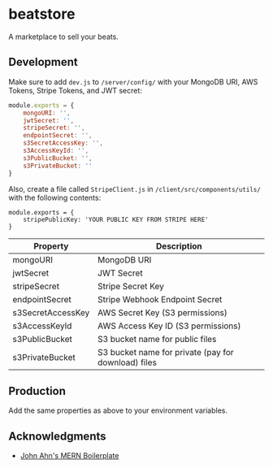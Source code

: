 # beatstore

A marketplace to sell your beats.

## Development

Make sure to add `dev.js` to `/server/config/` with your MongoDB URI, AWS Tokens, Stripe Tokens, and JWT secret:

```javascript
module.exports = {
    mongoURI: '',
    jwtSecret: '',
    stripeSecret: '',
    endpointSecret: '',
    s3SecretAccessKey: '',
    s3AccessKeyId: '',
    s3PublicBucket: '',
    s3PrivateBucket: ''
}
```

Also, create a file called `StripeClient.js` in `/client/src/components/utils/` with the following contents:
```
module.exports = {
    stripePublicKey: 'YOUR PUBLIC KEY FROM STRIPE HERE'
}
```

|Property|Description|
|---|---|
|mongoURI|MongoDB URI|
|jwtSecret|JWT Secret|
|stripeSecret|Stripe Secret Key|
|endpointSecret|Stripe Webhook Endpoint Secret|
|s3SecretAccessKey|AWS Secret Key (S3 permissions)|
|s3AccessKeyId|AWS Access Key ID (S3 permissions)|
|s3PublicBucket|S3 bucket name for public files|
|s3PrivateBucket|S3 bucket name for private (pay for download) files|


## Production

Add the same properties as above to your environment variables.

## Acknowledgments

* [John Ahn's MERN Boilerplate](https://github.com/jaewonhimnae/boilerplate-mern-stack)

